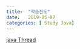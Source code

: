 ```yaml
---
title:  "학습진도"
date:   2019-05-07
categories: [ Study Java]
---
```

[java Thread](https://dailyworker.github.io/java-thread/)


